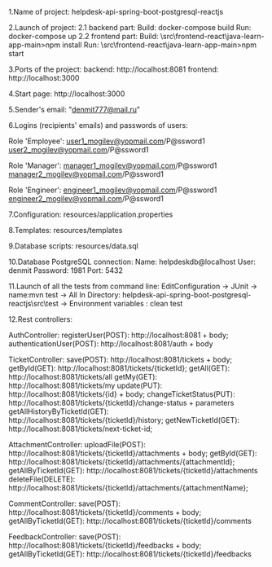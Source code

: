1.Name of project: helpdesk-api-spring-boot-postgresql-reactjs

2.Launch of project:
2.1 backend part:
  Build:
     docker-compose build
  Run:
     docker-compose up
2.2 frontend part:
  Build:
     \src\frontend-react\java-learn-app-main>npm install
  Run:
     \src\frontend-react\java-learn-app-main>npm start

3.Ports of the project:
    backend: http://localhost:8081
    frontend: http://localhost:3000

4.Start page: http://localhost:3000

5.Sender's email: "denmit777@mail.ru"

6.Logins (recipients' emails) and passwords of users:

Role 'Employee':
user1_mogilev@yopmail.com/P@ssword1
user2_mogilev@yopmail.com/P@ssword1

Role 'Manager':
manager1_mogilev@yopmail.com/P@ssword1
manager2_mogilev@yopmail.com/P@ssword1

Role 'Engineer':
engineer1_mogilev@yopmail.com/P@ssword1
engineer2_mogilev@yopmail.com/P@ssword1

7.Configuration: resources/application.properties

8.Templates: resources/templates

9.Database scripts: resources/data.sql

10.Database PostgreSQL connection:
  Name: helpdeskdb@localhost
  User: denmit
  Password: 1981
  Port: 5432

11.Launch of all the tests from command line:
    EditConfiguration -> JUnit -> name:mvn test -> All In Directory: helpdesk-api-spring-boot-postgresql-reactjs\src\test ->
    Environment variables : clean test

12.Rest controllers:

AuthController:
registerUser(POST): http://localhost:8081 + body;
authenticationUser(POST): http://localhost:8081/auth + body

TicketController:
save(POST): http://localhost:8081/tickets + body;
getById(GET): http://localhost:8081/tickets/{ticketId};
getAll(GET): http://localhost:8081/tickets/all
getMy(GET): http://localhost:8081/tickets/my
update(PUT): http://localhost:8081/tickets/{id} + body;
changeTicketStatus(PUT): http://localhost:8081/tickets/{ticketId}/change-status + parameters
getAllHistoryByTicketId(GET): http://localhost:8081/tickets/{ticketId}/history;
getNewTicketId(GET): http://localhost:8081/tickets/next-ticket-id;

AttachmentController:
uploadFile(POST): http://localhost:8081/tickets/{ticketId}/attachments + body;
getById(GET): http://localhost:8081/tickets/{ticketId}/attachments/{attachmentId};
getAllByTicketId(GET): http://localhost:8081/tickets/{ticketId}/attachments
deleteFile(DELETE): http://localhost:8081/tickets/{ticketId}/attachments/{attachmentName};

CommentController:
save(POST): http://localhost:8081/tickets/{ticketId}/comments + body;
getAllByTicketId(GET): http://localhost:8081/tickets/{ticketId}/comments

FeedbackController:
save(POST): http://localhost:8081/tickets/{ticketId}/feedbacks + body;
getAllByTicketId(GET): http://localhost:8081/tickets/{ticketId}/feedbacks


